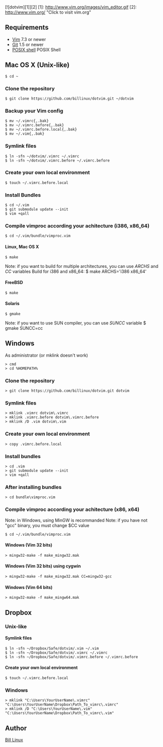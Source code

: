[![dotvim][1]][2]
[1]: http://www.vim.org/images/vim_editor.gif
[2]: http://www.vim.org/ "Click to visit vim.org"

## Requirements

* [Vim](http://www.vim.org/) 7.3 or newer
* [Git](http://git-scm.com/) 1.5 or newer
* [POSIX shell](http://pubs.opengroup.org/onlinepubs/009695399/utilities/sh.html) POSIX Shell


## Mac OS X (Unix-like)

    $ cd ~

### Clone the repository

    $ git clone https://github.com/billinux/dotvim.git ~/dotvim

### Backup your Vim config

    $ mv ~/.vimrc{,.bak}
    $ mv ~/.vimrc.before{,.bak}
    $ mv ~/.vimrc.before.local{,.bak}
    $ mv ~/.vim{,.bak}

### Symlink files

    $ ln -sfn ~/dotvim/.vimrc ~/.vimrc
    $ ln -sfn ~/dotvim/.vimrc.before ~/.vimrc.before

### Create your own local environment

    $ touch ~/.vimrc.before.local

### Install Bundles

    $ cd ~/.vim
    $ git submodule update --init
    $ vim +qall

### Compile vimproc according your achitecture (i386, x86_64)
    $ cd ~/.vim/bundle/vimproc.vim

#### Linux, Mac OS X
    $ make
Note: if you want to build for multiple architectures, you can use *ARCHS* and *CC* variables
Build for i386 and x86_64:
    $ make ARCHS='i386 x86_64'
#### FreeBSD
    $ make
#### Solaris
    $ gmake
Note: if you want to use SUN compiler, you can use *SUNCC* variable
    $ gmake SUNCC=cc


## Windows

As administrator (or mklink doesn't work)

    > cmd
    > cd %HOMEPATH%

### Clone the repository

    > git clone https://github.com/billinux/dotvim.git dotvim

### Symlink files

    > mklink .vimrc dotvim\.vimrc
    > mklink .vimrc.before dotvim\.vimrc.before
    > mklink /D .vim dotvim\.vim

### Create your own local environment

    > copy .vimrc.before.local

### Install bundles

    > cd .vim
    > git submodule update --init
    > vim +qall

### After installing  bundles

    > cd bundle\vimproc.vim

### Compile vimproc according your achitecture (x86, x64)
Note: in Windows, using MinGW is recommanded
Note: if you have not "gcc" binary, you must change $CC value

    $ cd ~/.vim/bundle/vimproc.vim

#### Windows (Vim 32 bits)
    > mingw32-make -f make_mingw32.mak
#### Windows (Vim 32 bits) using cygwin
    > mingw32-make -f make_mingw32.mak CC=mingw32-gcc
#### Windows (Vim 64 bits)
    > mingw32-make -f make_mingw64.mak

## Dropbox

### Unix-like

#### Symlink files
    $ ln -sfn ~/Dropbox/Safe/dotvim/.vim ~/.vim
    $ ln -sfn ~/Dropbox/Safe/dotvim/.vimrc ~/.vimrc
    $ ln -sfn ~/Dropbox/Safe/dotvim/.vimrc.before ~/.vimrc.before

#### Create your own local environment
    $ touch ~/.vimrc.before.local

### Windows
    > mklink "C:\Users\YourUserName\.vimrc" "C:\Users\YourUserName\Dropbox\Path_To_vimrc\.vimrc"
    > mklink /D "C:\Users\YourUserName\.vim" "C:\Users\YourUserName\Dropbox\Path_To_vimrc\.vim"

## Author

[Bill Linux](mailto:b.linux@laposte.net)
